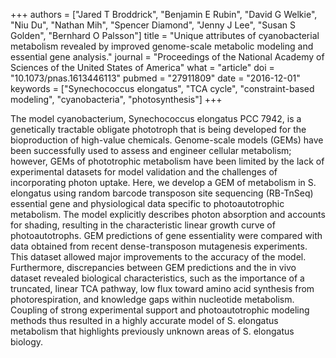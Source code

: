 +++
authors = ["Jared T Broddrick", "Benjamin E Rubin", "David G Welkie", "Niu Du", "Nathan Mih", "Spencer Diamond", "Jenny J Lee", "Susan S Golden", "Bernhard O Palsson"]
title = "Unique attributes of cyanobacterial metabolism revealed by improved genome-scale metabolic modeling and essential gene analysis."
journal = "Proceedings of the National Academy of Sciences of the United States of America"
what = "article"
doi = "10.1073/pnas.1613446113"
pubmed = "27911809"
date = "2016-12-01"
keywords = ["Synechococcus elongatus", "TCA cycle", "constraint-based modeling", "cyanobacteria", "photosynthesis"]
+++

The model cyanobacterium, Synechococcus elongatus PCC 7942, is a genetically tractable obligate phototroph that is being developed for the bioproduction of high-value chemicals. Genome-scale models (GEMs) have been successfully used to assess and engineer cellular metabolism; however, GEMs of phototrophic metabolism have been limited by the lack of experimental datasets for model validation and the challenges of incorporating photon uptake. Here, we develop a GEM of metabolism in S. elongatus using random barcode transposon site sequencing (RB-TnSeq) essential gene and physiological data specific to photoautotrophic metabolism. The model explicitly describes photon absorption and accounts for shading, resulting in the characteristic linear growth curve of photoautotrophs. GEM predictions of gene essentiality were compared with data obtained from recent dense-transposon mutagenesis experiments. This dataset allowed major improvements to the accuracy of the model. Furthermore, discrepancies between GEM predictions and the in vivo dataset revealed biological characteristics, such as the importance of a truncated, linear TCA pathway, low flux toward amino acid synthesis from photorespiration, and knowledge gaps within nucleotide metabolism. Coupling of strong experimental support and photoautotrophic modeling methods thus resulted in a highly accurate model of S. elongatus metabolism that highlights previously unknown areas of S. elongatus biology.